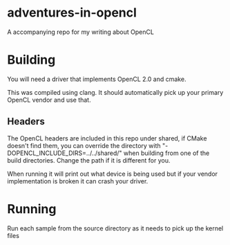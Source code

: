 # adventures-in-opencl
A accompanying repo for my writing about OpenCL

# Building
You will need a driver that implements OpenCL 2.0 and cmake.

This was compiled using clang. It should automatically pick up your primary
OpenCL vendor and use that.

## Headers

The OpenCL headers are included in this repo under shared, if CMake doesn't find them, you can override the directory with "-DOPENCL_INCLUDE_DIRS=../../shared/" when building from one of the build directories. Change the path if it is different for you.

When running it will print out what device is being used but if your
vendor implementation is broken it can crash your driver.

# Running
Run each sample from the source directory as it needs to pick up the kernel
files
